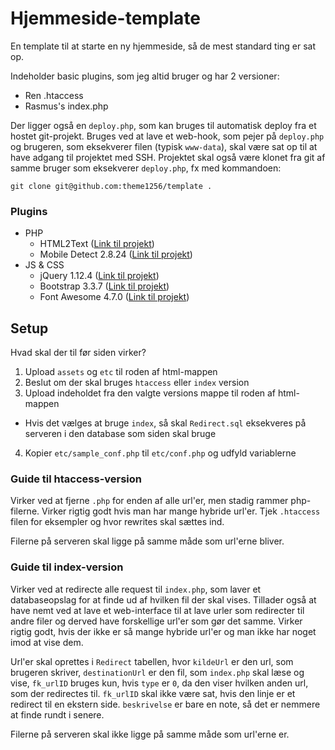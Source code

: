 # Hjemmeside-template
En template til at starte en ny hjemmeside, så de mest standard ting er sat op.

Indeholder basic plugins, som jeg altid bruger og har 2 versioner:
* Ren .htaccess
* Rasmus's index.php

Der ligger også en `deploy.php`, som kan bruges til automatisk deploy fra et hostet git-projekt.
Bruges ved at lave et web-hook, som pejer på `deploy.php` og brugeren, som eksekverer filen (typisk `www-data`), skal være sat op til at have adgang til projektet med SSH.
Projektet skal også være klonet fra git af samme bruger som eksekverer `deploy.php`, fx med kommandoen:
```
git clone git@github.com:theme1256/template .
```

### Plugins

* PHP
  - HTML2Text ([Link til projekt](https://github.com/mtibben/html2text))
  - Mobile Detect 2.8.24 ([Link til projekt](https://packagist.org/packages/mobiledetect/mobiledetectlib))
* JS & CSS
  - jQuery 1.12.4 ([Link til projekt](https://jquery.com/))
  - Bootstrap 3.3.7 ([Link til projekt](http://getbootstrap.com/))
  - Font Awesome 4.7.0 ([Link til projekt](http://fontawesome.io/))

## Setup
Hvad skal der til før siden virker?

1. Upload `assets` og `etc` til roden af html-mappen
2. Beslut om der skal bruges `htaccess` eller `index` version
3. Upload indeholdet fra den valgte versions mappe til roden af html-mappen
  * Hvis det vælges at bruge `index`, så skal `Redirect.sql` eksekveres på serveren i den database som siden skal bruge
4. Kopier `etc/sample_conf.php` til `etc/conf.php` og udfyld variablerne

### Guide til htaccess-version

Virker ved at fjerne `.php` for enden af alle url'er, men stadig rammer php-filerne.
Virker rigtig godt hvis man har mange hybride url'er.
Tjek `.htaccess` filen for eksempler og hvor rewrites skal sættes ind.

Filerne på serveren skal ligge på samme måde som url'erne bliver.

### Guide til index-version

Virker ved at redirecte alle request til `index.php`, som laver et databaseopslag for at finde ud af hvilken fil der skal vises.
Tillader også at have nemt ved at lave et web-interface til at lave urler som redirecter til andre filer og derved have forskellige url'er som gør det samme.
Virker rigtig godt, hvis der ikke er så mange hybride url'er og man ikke har noget imod at vise dem.

Url'er skal oprettes i `Redirect` tabellen, hvor `kildeUrl` er den url, som brugeren skriver, `destinationUrl` er den fil, som `index.php` skal læse og vise, `fk_urlID` bruges kun, hvis `type` er `0`, da den viser hvilken anden url, som der redirectes til. `fk_urlID` skal ikke være sat, hvis den linje er et redirect til en ekstern side. `beskrivelse` er bare en note, så det er nemmere at finde rundt i senere.

Filerne på serveren skal ikke ligge på samme måde som url'erne er.